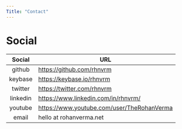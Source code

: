```yaml
---
Title: "Contact"
---
```


# Social

| Social         | URL                                           |
|:--------:|--------------------------------------------|
| github   | https://github.com/rhnvrm                  |
| keybase  | https://keybase.io/rhnvrm                  |
| twitter  | https://twitter.com/rhnvrm                 |
| linkedin | https://www.linkedin.com/in/rhnvrm/        |
| youtube  | https://www.youtube.com/user/TheRohanVerma |
| email    | hello at rohanverma.net                    |
